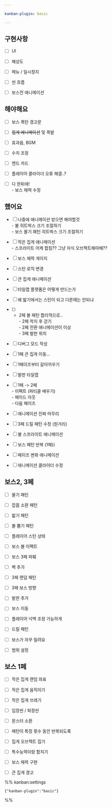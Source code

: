 ```yaml
---

kanban-plugin: basic

---
```


## 구현사항

- [ ] UI
- [ ] 해상도
- [ ] 메뉴 / 일시정지
- [ ] 씬 흐름
- [ ] 보스전 애니메이션


## 해야해요

- [ ] 보스 폭탄 경고문
- [ ] ~~집게 애니메이션~~ 및 폭발
- [ ] 효과음, BGM
- [ ] 수치 조정
- [ ] 엔드 카드
- [ ] 플레이어 콜라이더 오류 해결..?
- [ ] 다 한뒤에!<br>- 보스 체력 수정


## 했어요

- [ ] 나중에 애니메이션 받으면 해야할것<br>- 불 히트박스 크기 조절하기<br>- 보스 물기 패턴 히트박스 크기 조절하기
- [ ] 작은 집게 애니메이션<br>- 스프라이트 어케 합침?? 그냥 자식 오브젝트해야해??
- [ ] 보스 체력 게이지
- [ ] 스턴 로직 변경
- [ ] 큰 집게 애니메이션
- [ ] 타일맵 플랫폼은 어떻게 만드는가
- [ ] 왜 밟기에서는 스턴이 되고 다른때는 안되냐
- [ ] - 2페 불 패턴 합리적으로..<br>- 2페 착지 후 걷기<br>- 2페 전환 애니메이션이 이상<br>- 3페 발판 위치
- [ ] 디버그 모드 작성
- [ ] 1페 큰 집게 이동...
- [ ] 1페이즈부터 갈아끼우기
- [ ] 발판 타일맵
- [ ] 1페 -> 2페<br>- 이펙트 (파티클 배우기)<br>- 페이드 아웃<br>- 다음 페이즈
- [ ] 애니메이션 진짜 마무리
- [ ] 3페 드릴 패턴 수정 (원거리)
- [ ] 불 스프라이트 애니메이션
- [ ] 보스 패턴 반복 (1페))
- [ ] 페이즈 변화 애니메이션
- [ ] 애니메이션 콜라이더 수정


## 보스2, 3페

- [ ] 물기 패턴
- [ ] 잡몹 소환 패턴
- [ ] 밟기 패턴
- [ ] 불 뿜기 패턴
- [ ] 플레이어 스턴 상태
- [ ] 보스 불 이펙트
- [ ] 보스 3페 파훼
- [ ] 벽 추가
- [ ] 3페 랜덤 패턴
- [ ] 3페 보스 방향
- [ ] 발판 추가
- [ ] 보스 이동
- [ ] 플레이어 넉백 조정 가능하게
- [ ] 드릴 패턴
- [ ] 보스가 자꾸 밀려요
- [ ] 범위 설정


## 보스 1페

- [ ] 작은 집게 랜덤 좌표
- [ ] 작은 집게 움직이기
- [ ] 작은 집게 쓰레기
- [ ] 입장씬 / 퇴장씬
- [ ] 몬스터 소환
- [ ] 패턴이 특정 횟수 동안 반복되도록
- [ ] 집게 오브젝트 집기
- [ ] 특수능력이랑 합치기
- [ ] 보스 체력 구현
- [ ] 큰 집게 경고




%% kanban:settings
```
{"kanban-plugin":"basic"}
```
%%